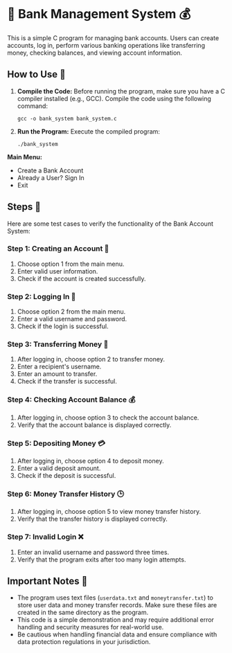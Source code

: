 # 💼 Bank Management System 💰

This is a simple C program for managing bank accounts. Users can create accounts, log in, perform various banking operations like transferring money, checking balances, and viewing account information.

## How to Use 🚀

1. **Compile the Code:** Before running the program, make sure you have a C compiler installed (e.g., GCC). Compile the code using the following command:

    ```shell
    gcc -o bank_system bank_system.c
    ```

2. **Run the Program:** Execute the compiled program:

    ```shell
    ./bank_system
    ```

**Main Menu:**

- Create a Bank Account
- Already a User? Sign In
- Exit

## Steps 📝

Here are some test cases to verify the functionality of the Bank Account System:

### Step 1: Creating an Account 📄

1. Choose option 1 from the main menu.
2. Enter valid user information.
3. Check if the account is created successfully.

### Step 2: Logging In 🔑

1. Choose option 2 from the main menu.
2. Enter a valid username and password.
3. Check if the login is successful.

### Step 3: Transferring Money 💸

1. After logging in, choose option 2 to transfer money.
2. Enter a recipient's username.
3. Enter an amount to transfer.
4. Check if the transfer is successful.

### Step 4: Checking Account Balance 💰

1. After logging in, choose option 3 to check the account balance.
2. Verify that the account balance is displayed correctly.

### Step 5: Depositing Money 💳

1. After logging in, choose option 4 to deposit money.
2. Enter a valid deposit amount.
3. Check if the deposit is successful.

### Step 6: Money Transfer History 🕒

1. After logging in, choose option 5 to view money transfer history.
2. Verify that the transfer history is displayed correctly.

### Step 7: Invalid Login ❌

1. Enter an invalid username and password three times.
2. Verify that the program exits after too many login attempts.

## Important Notes 📌

- The program uses text files (`userdata.txt` and `moneytransfer.txt`) to store user data and money transfer records. Make sure these files are created in the same directory as the program.
- This code is a simple demonstration and may require additional error handling and security measures for real-world use.
- Be cautious when handling financial data and ensure compliance with data protection regulations in your jurisdiction.

